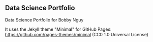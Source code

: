 ## Data Science Portfolio

Data Science Portfolio for Bobby Nguy

It uses the Jekyll theme "Minimal" for GitHub Pages: https://github.com/pages-themes/minimal (CC0 1.0 Universal License)
